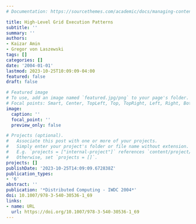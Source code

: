 ```yaml
---
# Documentation: https://sourcethemes.com/academic/docs/managing-content/

title: High-Level Grid Execution Patterns
subtitle: ''
summary: ''
authors:
- Kaizar Amin
- Gregor von Laszewski
tags: []
categories: []
date: '2004-01-01'
lastmod: 2023-10-25T10:09:09-04:00
featured: false
draft: false

# Featured image
# To use, add an image named `featured.jpg/png` to your page's folder.
# Focal points: Smart, Center, TopLeft, Top, TopRight, Left, Right, BottomLeft, Bottom, BottomRight.
image:
  caption: ''
  focal_point: ''
  preview_only: false

# Projects (optional).
#   Associate this post with one or more of your projects.
#   Simply enter your project's folder or file name without extension.
#   E.g. `projects = ["internal-project"]` references `content/project/deep-learning/index.md`.
#   Otherwise, set `projects = []`.
projects: []
publishDate: '2023-10-25T14:09:09.672838Z'
publication_types:
- '6'
abstract: ''
publication: '*Distributed Computing - IWDC 2004*'
doi: 10.1007/978-3-540-30536-1_69
links:
- name: URL
  url: https://doi.org/10.1007/978-3-540-30536-1_69
---
```

